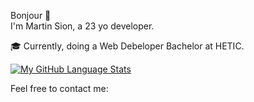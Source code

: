 Bonjour 👋
<br>
I'm Martin Sion, a 23 yo developer.

🎓 Currently, doing a Web Debeloper Bachelor at HETIC.

[![My GitHub Language Stats](https://github-readme-stats.vercel.app/api/top-langs/?username=domino659&langs_count=5&theme=tokyonight)]()

Feel free to contact me:
<!--
**domino659/domino659** is a ✨ _special_ ✨ repository because its `README.md` (this file) appears on your GitHub profile.

Here are some ideas to get you started:

- 🔭 I’m currently working on ...
- 🌱 I’m currently learning ...
- 👯 I’m looking to collaborate on ...
- 🤔 I’m looking for help with ...
- 💬 Ask me about ...
- 📫 How to reach me: ...
- 😄 Pronouns: ...
- ⚡ Fun fact: ...
-->
